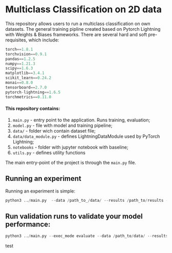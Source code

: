 # Multiclass Classification on 2D data

This repository allows users to run a multiclass classification on own datasets. The general training pipline created based on Pytorch Lightning with Weights & Biases frameworks. There are several hard and soft pre-requisites, which include:

```python
torch==1.8.1
torchvision==0.9.1
pandas==1.2.5
numpy==1.21.3
scipy==1.6.3
matplotlib==3.4.1
scikit_learn==0.24.2
monai==0.8.0
tensorboard==2.7.0
pytorch-lightning==1.6.5
torchmetrics==0.11.0
```

#### This repository contains:
1. `main.py` - entry point to the application. Runs training, evaluation;
2. `model.py` - file with model and training pipeline;
3. `data/`  - folder wich contain dataset file;
4. `data/data_module.py` - defines LightningDataModule used by PyTorch Lightning;
5. `notebooks` - folder with jupyter notebook with baseline;
6. `utils.py` - defines utility functions

The main entry-point of the project is through the `main.py` file. 

## Running an experiment
Running an experiment is simple:

```python
python3 ../main.py  --data /path_to_/data/ --results /path_to/results --experiment_name baseline --aug --scheduler --learning_rate 0.0001 --epochs 60 --amp --save_ckpt

```

## Run validation runs to validate your model performance:

```python
python3 ../main.py --exec_mode evaluate --data /path_to/data/ --results /path_to/results --experiment_name baseline_test --aug --scheduler --amp --ckpt_path /path_to_checpoints.ckpt
```


test

